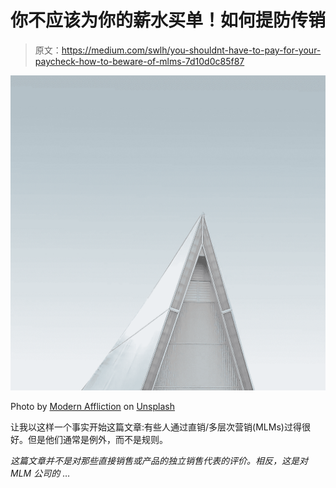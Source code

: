 # 你不应该为你的薪水买单！如何提防传销

> 原文：<https://medium.com/swlh/you-shouldnt-have-to-pay-for-your-paycheck-how-to-beware-of-mlms-7d10d0c85f87>

![](img/f0bd33aff3c3cf67796954285487dc4d.png)

Photo by [Modern Affliction](https://unsplash.com/@themodernaffliction?utm_source=unsplash&utm_medium=referral&utm_content=creditCopyText) on [Unsplash](https://unsplash.com/collections/1417611/consistency/be04551150ddf0bf5a34dde360cbc316?utm_source=unsplash&utm_medium=referral&utm_content=creditCopyText)

让我以这样一个事实开始这篇文章:有些人通过直销/多层次营销(MLMs)过得很好。但是他们通常是例外，而不是规则。

*这篇文章并不是对那些直接销售或产品的独立销售代表的评价。相反，这是对 MLM 公司的* …